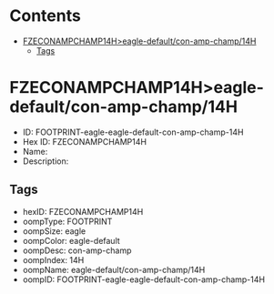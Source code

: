 



Contents
========

* [FZECONAMPCHAMP14H>eagle-default/con-amp-champ/14H](#fzeconampchamp14heagle-defaultcon-amp-champ14h)
	* [Tags](#tags)

# FZECONAMPCHAMP14H>eagle-default/con-amp-champ/14H

- ID: FOOTPRINT-eagle-eagle-default-con-amp-champ-14H
- Hex ID: FZECONAMPCHAMP14H
- Name: 
- Description: 

## Tags

- hexID: FZECONAMPCHAMP14H
- oompType: FOOTPRINT
- oompSize: eagle
- oompColor: eagle-default
- oompDesc: con-amp-champ
- oompIndex: 14H
- oompName: eagle-default/con-amp-champ/14H
- oompID: FOOTPRINT-eagle-eagle-default-con-amp-champ-14H
